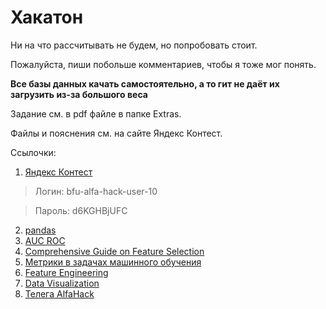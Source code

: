 # Хакатон

Ни на что рассчитывать не будем, но попробовать стоит.

Пожалуйста, пиши побольше комментариев, чтобы я тоже мог понять.

**Все базы данных качать самостоятельно, а то гит не даёт их загрузить из-за большого веса**

Задание см. в pdf файле в папке Extras.

Файлы и пояснения см. на сайте Яндекс Контест.

Ссылочки:

1. [Яндекс Контест](https://official.contest.yandex.ru/contest/52829/enter)

> Логин: bfu-alfa-hack-user-10

> Пароль: d6KGHBjUFC

2. [pandas](https://www.geeksforgeeks.org/how-to-print-an-entire-pandas-dataframe-in-python/)
3. [AUC ROC](https://alexanderdyakonov.wordpress.com/2017/07/28/auc-roc-%D0%BF%D0%BB%D0%BE%D1%89%D0%B0%D0%B4%D1%8C-%D0%BF%D0%BE%D0%B4-%D0%BA%D1%80%D0%B8%D0%B2%D0%BE%D0%B9-%D0%BE%D1%88%D0%B8%D0%B1%D0%BE%D0%BA)
4. [Comprehensive Guide on Feature Selection](https://www.kaggle.com/code/prashant111/comprehensive-guide-on-feature-selection)
5. [Метрики в задачах машинного обучения](https://habr.com/ru/companies/ods/articles/328372/)
6. [Feature Engineering](https://www.kaggle.com/learn/feature-engineering)
7. [Data Visualization](https://www.kaggle.com/learn/data-visualization)
8. [Телега AlfaHack](https://t.me/BalticAlfaHack)

